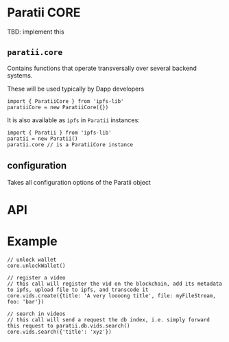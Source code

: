 # Paratii  CORE

TBD: implement this

## `paratii.core`

Contains functions that operate transversally over several backend systems.

These will be used typically by  Dapp developers


    import { ParatiiCore } from 'ipfs-lib'
    paratiiCore = new ParatiiCore({})


It is also available as `ipfs` in `Paratii` instances:

    import { Paratii } from 'ipfs-lib'
    paratii = new Paratii()
    paratii.core // is a ParatiiCore instance


## configuration

Takes all configuration options of the Paratii object


# API


# Example

    // unlock wallet
    core.unlockWallet()

    // register a video
    // this call will register the vid on the blockchain, add its metadata to ipfs, upload file to ipfs, and transcode it
    core.vids.create({title: 'A very loooong title', file: myFileStream, foo: 'bar'})

    // search in videos
    // this call will send a request the db index, i.e. simply forward this request to paratii.db.vids.search()
    core.vids.search({'title': 'xyz'})
